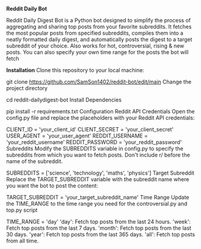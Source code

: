 **Reddit Daily Bot**

Reddit Daily Digest Bot is a Python bot designed to simplify the process of aggregating and sharing top posts from your favorite subreddits. It fetches the most popular posts from specified subreddits, compiles them into a neatly formatted daily digest, and automatically posts the digest to a target subreddit of your choice. Also works for hot, controversial, rising & new posts. You can also specify your own time range for the posts the bot will fetch

**Installation**
Clone this repository to your local machine:

git clone https://github.com/SamSon1402/reddit-bot/edit/main
Change the project directory

cd reddit-dailydigest-bot
Install Dependencies

pip install -r requirements.txt
Configuration
Reddit API Credentials
Open the config.py file and replace the placeholders with your Reddit API credentials:

CLIENT_ID = 'your_client_id'
CLIENT_SECRET = 'your_client_secret'
USER_AGENT = 'your_user_agent'
REDDIT_USERNAME = 'your_reddit_username'
REDDIT_PASSWORD = 'your_reddit_password'
Subreddits
Modify the SUBREDDITS variable in config.py to specify the subreddits from which you want to fetch posts. Don't include r/ before the name of the subreddit.

SUBREDDITS = ['science', 'technology', 'maths', 'physics']
Target Subreddit
Replace the TARGET_SUBREDDIT variable with the subreddit name where you want the bot to post the content:

TARGET_SUBREDDIT = 'your_target_subreddit_name'
Time Range
Update the TIME_RANGE to the time range you need for the controversial.py and top.py script

TIME_RANGE = 'day' 
'day': Fetch top posts from the last 24 hours.
'week': Fetch top posts from the last 7 days.
'month': Fetch top posts from the last 30 days.
'year': Fetch top posts from the last 365 days.
'all': Fetch top posts from all time.

